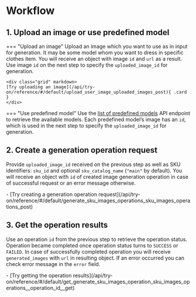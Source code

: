 # Workflow

## 1. Upload an image or use predefined model

=== "Upload an image"
    Upload an image which you want to use as in input for generation. It may be some model whom you want to dress in specific clothes item.
    You will receive an object with image `id` and `url` as a result. Use image `id` on the next step to specify the `uploaded_image_id` for generation.
    
    <div class="grid" markdown>
    [Try uploading an image](/api/try-on/reference/#/default/upload_user_image_uploaded_images_post){ .card }
    </div>


=== "Use predefined model"
    Use the [list of predefined models](/api/try-on/reference/#/default/get_predefined_try_on_models_predefined_try_on_models_get) API endpoint to retrieve the available models. Each predefined model’s image has an `id`, which is used in the next step to specify the `uploaded_image_id` for generation.

## 2. Create a generation operation request
Provide `uploaded_image_id` received on the previous step as well as SKU identifiers: `sku_id` and optional `sku_catalog_name` (`"main"` by default).
You will receive an object with `id` of created image generation operation in case of successful request or an error message otherwise.

<div class="grid cards" markdown>
- [Try creating a generation operation request](/api/try-on/reference/#/default/generate_sku_images_operations_sku_images_operations_post)
</div>

## 3. Get the operation results
Use an operation `id` from the previous step to retrieve the operation status. Operation became completed once operation status turns to `SUCCESS` or `FAILED`.
In case of successfully completed operation you will receive `generated_images` with `url` in resulting object. If an error occurred you can check error message in the `error` field.

<div class="grid cards" markdown>
- [Try getting the operation results](/api/try-on/reference/#/default/get_generate_sku_images_operation_sku_images_operations__operation_id__get)
</div>
